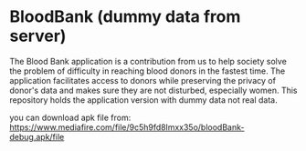 # BloodBank (dummy data from server)
The Blood Bank application is a contribution from us to help society solve the problem of difficulty in reaching blood donors in the fastest time.
The application facilitates access to donors while preserving the privacy of donor's data and makes sure they are not disturbed, especially women.
This repository holds the application version with dummy data not real data.

you can download apk file from: https://www.mediafire.com/file/9c5h9fd8lmxx35o/bloodBank-debug.apk/file







